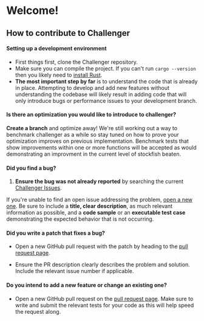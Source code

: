 # Welcome!

## How to contribute to Challenger

#### **Setting up a development environment**

* First things first, clone the Challenger repository.
* Make sure you can compile the project. If you can't run `cargo --version`
  then you likely need to [install Rust](https://www.rust-lang.org/tools/install).
* **The most important step by far** is to understand the code that is already
  in place. Attempting to develop and add new features without understanding
  the codebase will likely result in adding code that will only introduce bugs
  or performance issues to your development branch.

#### **Is there an optimization you would like to introduce to challenger?**

**Create a branch** and optimize away! We're still working out a way to
benchmark challenger as a while so stay tuned on how to prove your
optimization improves on previous implementation. Benchmark tests that show
improvements within one or more functions will be accepted as would
demonstrating an improvment in the current level of stockfish beaten.

#### **Did you find a bug?**

1. **Ensure the bug was not already reported** by searching the current
[Challenger Issues](https://github.com/folksgl/challenger-rs/issues).

If you're unable to find an open issue addressing the problem,
[open a new one](https://github.com/folksgl/challenger-rs/issues/new).
Be sure to include a **title, clear description**, as much relevant information
as possible, and a **code sample** or an **executable test case** demonstrating
the expected behavior that is not occurring.

#### **Did you write a patch that fixes a bug?**

* Open a new GitHub pull request with the patch by heading to the
  [pull request page](https://github.com/folksgl/challenger/pulls).

* Ensure the PR description clearly describes the problem and solution.
  Include the relevant issue number if applicable.

#### **Do you intend to add a new feature or change an existing one?**

* Open a new GitHub pull request on the
  [pull request page](https://github.com/folksgl/challenger/pulls).
  Make sure to write and submit the relevant tests for your code as this will
  help speed the request along.

